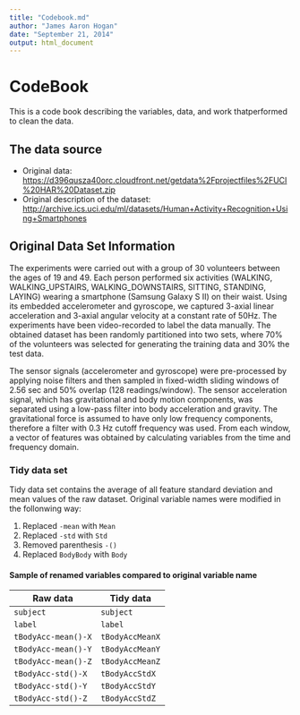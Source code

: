 ```yaml
---
title: "Codebook.md"
author: "James Aaron Hogan"
date: "September 21, 2014"
output: html_document
---
```

# CodeBook

This is a code book describing the variables, data, and work thatperformed to clean the data.

## The data source

* Original data: https://d396qusza40orc.cloudfront.net/getdata%2Fprojectfiles%2FUCI%20HAR%20Dataset.zip
* Original description of the dataset: http://archive.ics.uci.edu/ml/datasets/Human+Activity+Recognition+Using+Smartphones

## Original Data Set Information

The experiments were carried out with a group of 30 volunteers between the ages of 19 and 49. Each person performed six activities (WALKING, WALKING_UPSTAIRS, WALKING_DOWNSTAIRS, SITTING, STANDING, LAYING) wearing a smartphone (Samsung Galaxy S II) on their waist. Using its embedded accelerometer and gyroscope, we captured 3-axial linear acceleration and 3-axial angular velocity at a constant rate of 50Hz. The experiments have been video-recorded to label the data manually. The obtained dataset has been randomly partitioned into two sets, where 70% of the volunteers was selected for generating the training data and 30% the test data.

The sensor signals (accelerometer and gyroscope) were pre-processed by applying noise filters and then sampled in fixed-width sliding windows of 2.56 sec and 50% overlap (128 readings/window). The sensor acceleration signal, which has gravitational and body motion components, was separated using a low-pass filter into body acceleration and gravity. The gravitational force is assumed to have only low frequency components, therefore a filter with 0.3 Hz cutoff frequency was used. From each window, a vector of features was obtained by calculating variables from the time and frequency domain.

### Tidy data set

Tidy data set contains the average of all feature standard deviation and mean values of the raw dataset. 
Original variable names were modified in the follonwing way:

 1. Replaced `-mean` with `Mean`
 2. Replaced `-std` with `Std`
 3. Removed parenthesis `-()`
 4. Replaced `BodyBody` with `Body`

#### Sample of renamed variables compared to original variable name

 Raw data            | Tidy data 
 --------------------|--------------
 `subject`           | `subject`
 `label`             | `label`
 `tBodyAcc-mean()-X` | `tBodyAccMeanX`
 `tBodyAcc-mean()-Y` | `tBodyAccMeanY`
 `tBodyAcc-mean()-Z` | `tBodyAccMeanZ`
 `tBodyAcc-std()-X`  | `tBodyAccStdX`
 `tBodyAcc-std()-Y`  | `tBodyAccStdY`
 `tBodyAcc-std()-Z`  | `tBodyAccStdZ`
